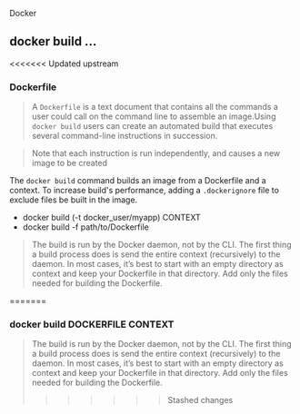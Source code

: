 Docker

## docker build ...
<<<<<<< Updated upstream

### Dockerfile

> A `Dockerfile` is a text document that contains all the commands a user could call on the command line to assemble an image.Using `docker build` users can create an automated build that executes several command-line instructions in succession.

> Note that each instruction is run independently, and causes a new image to be created 

The `docker build` command builds an image from a Dockerfile and a context.
To increase build's performance, adding a `.dockerignore` file to exclude files be built in the image.
+ docker build (-t docker_user/myapp) CONTEXT
+ docker build -f path/to/Dockerfile

> The build is run by the Docker daemon, not by the CLI. The first thing a build process does is send the entire context (recursively) to the daemon. In most cases, it’s best to start with an empty directory as context and keep your Dockerfile in that directory. Add only the files needed for building the Dockerfile.

=======
### docker build DOCKERFILE CONTEXT

>The build is run by the Docker daemon, not by the CLI. The first thing a build process does is send the entire context (recursively) to the daemon. In most cases, it’s best to start with an empty directory as context and keep your Dockerfile in that directory. Add only the files needed for building the Dockerfile.
>>>>>>> Stashed changes
